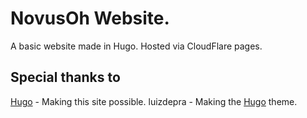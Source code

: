 # NovusOh Website.
A basic website made in Hugo. Hosted via CloudFlare pages.

## Special thanks to
[Hugo](https://gohugo.io/) - Making this site possible.
luizdepra - Making the [Hugo](https://github.com/luizdepra/hugo-coder) theme.
